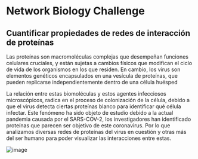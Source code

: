 # Network Biology Challenge
<section class="fdb-block">
  <div class="container">
    <div class="row justify-content-center">
      <div class="col col-md-8 text-center">
        <h1>Cuantificar propiedades de redes de interacción de proteínas</h1>
        <p class="lead">Las proteínas son macromoléculas complejas que desempeñan funciones celulares cruciales, y están sujetas a cambios físicos que modifican el ciclo de vida de los organismos en los que residen. En cambio, los virus son elementos genéticos encapsulados en una vesícula de proteínas, que pueden replicarse independientemente dentro de una célula huésped
      </div>
    </div>
  </div>
</section>
<section class="fdb-block">
  <div class="container">
    <div class="row align-items-center">
      <div class="col-12 col-md-6 col-lg-5"
        <p class="lead">La relación entre estas biomoléculas y estos agentes infecciosos microscópicos, radica en el proceso de colonización de la célula, debido a que el virus detecta ciertas proteínas blanco para identificar qué célula infectar. 
Este fenómeno ha sido objeto de estudio debido a la actual pandemia causada por el SARS-COV-2, los investigadores han identificado proteínas que parecen ser objetivo de este coronavirus. Por lo que analizamos diversas redes de proteínas del virus en cuestión y otras más del ser humano para poder visualizar las interacciones entre estas. </p>
      </div>
      <div class="col-12 col-md-6 ml-md-auto mt-4 mt-md-0">
        <img alt="image" class="img-fluid" src="./imgs/shapes/2.svg">
  </div>
</section>
